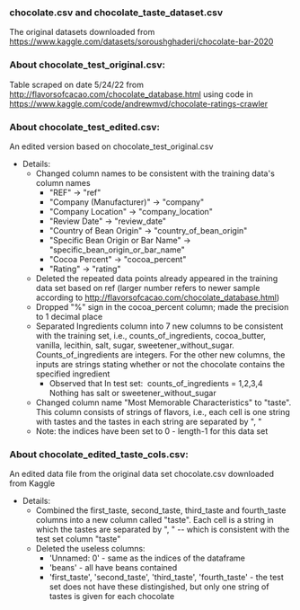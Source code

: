 ### chocolate.csv and chocolate_taste_dataset.csv
  The original datasets downloaded from https://www.kaggle.com/datasets/soroushghaderi/chocolate-bar-2020



### About chocolate_test_original.csv: 

Table scraped on date 5/24/22 from http://flavorsofcacao.com/chocolate_database.html
using code in https://www.kaggle.com/code/andrewmvd/chocolate-ratings-crawler



### About chocolate_test_edited.csv:

An edited version based on chocolate_test_original.csv

- Details:
  - Changed column names to be consistent with the training data's column names
    - "REF" -> "ref"
    - "Company (Manufacturer)" -> "company"     
    - "Company Location" -> "company_location"
    - "Review Date" -> "review_date"
    - "Country of Bean Origin" -> "country_of_bean_origin"
    - "Specific Bean Origin or Bar Name" -> "specific_bean_origin_or_bar_name"
    - "Cocoa Percent" -> "cocoa_percent"
    - "Rating" -> "rating"
  - Deleted the repeated data points already appeared in the training data set based on ref 
    (larger number refers to newer sample according to http://flavorsofcacao.com/chocolate_database.html)
  - Dropped "%" sign in the cocoa_percent column; made the precision to 1 decimal place
  - Separated Ingredients column into 7 new columns to be consistent with the training set, 
    i.e., counts_of_ingredients, cocoa_butter, vanilla, lecithin, salt, sugar, sweetener_without_sugar. 
    Counts_of_ingredients are integers. 
    For the other new columns, the inputs are strings stating whether or not the chocolate contains the specified ingredient
    - Observed that In test set:
      ​		counts_of_ingredients = 1,2,3,4
      ​		Nothing has salt or sweetener_without_sugar
  - Changed column name "Most Memorable Characteristics" to "taste". 
    This column consists of strings of flavors, i.e., each cell is one string with tastes and the tastes in each string are separated by ", "
  - Note: the indices have been set to 0 - length-1 for this data set



### About chocolate_edited_taste_cols.csv:

An edited data file from the original data set chocolate.csv downloaded from Kaggle

- Details:
  - Combined the first_taste, second_taste, third_taste and fourth_taste columns into a new column called "taste". 
    Each cell is a string in which the tastes are separated by ", " -- which is consistent with the test set column "taste"
  - Deleted the useless columns:
    - 'Unnamed: 0' - same as the indices of the dataframe
    - 'beans' - all have beans contained
    - 'first_taste', 'second_taste', 'third_taste', 'fourth_taste' - the test set does not have these distingished, 
                                                                     but only one string of tastes is given for each chocolate

